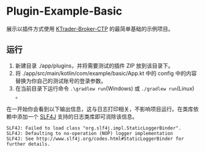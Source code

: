# Plugin-Example-Basic
展示以插件方式使用 [KTrader-Broker-CTP](https://github.com/ktrader-tech/ktrader-broker-ctp) 的最简单基础的示例项目。

## 运行
1. 新建目录 ./app/plugins，并将需要测试的插件 ZIP 放到该目录下。
2. 将 ./app/src/main/kotlin/com/example/basic/App.kt 中的 config 中的内容替换为你自己的测试账号的登录参数。
3. 在当前目录下运行命令 `.\gradlew run`(Windows) 或 `./gradlew run`(Linux) 。

在一开始你会看到以下输出信息，这与日志打印相关，不影响项目运行。在类库依赖中添加一个 [SLF4J](http://www.slf4j.org/) 支持的日志类库即可消除该信息。
```text
SLF4J: Failed to load class "org.slf4j.impl.StaticLoggerBinder".
SLF4J: Defaulting to no-operation (NOP) logger implementation
SLF4J: See http://www.slf4j.org/codes.html#StaticLoggerBinder for further details.
```